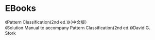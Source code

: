 # EBooks
《Pattern Classification(2nd ed.)》（中文版）  
《Solution Manual to accompany Pattern Classification(2nd ed.)》David G. Stork
